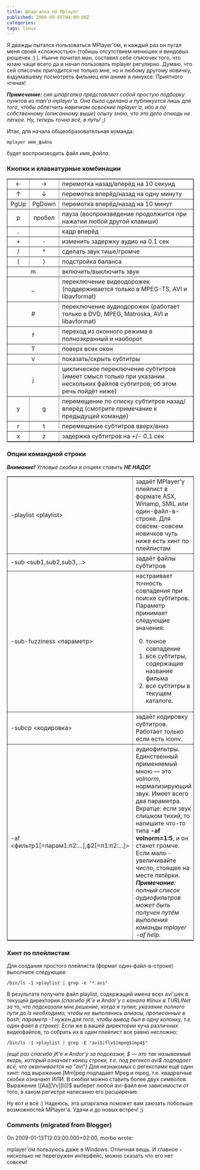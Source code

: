 ```yaml
---
title: Шпаргалка по Mplayer
published: 2008-09-05T04:00:00Z
categories: 
tags: linux
---
```


Я дважды пытался пользоваться MPlayer'ом, и каждый раз он пугал меня своей «сложностью» (тобишь отсутствием менюшек и виндовых рюшечек :) ). Нынче почитал ман, составил себе списочек того, что юзаю чаще всего да и начал пользовать mplayer регулярно. Думаю, что сей списочек пригодится не только мне, но и любому другому новичку, вздумавшему посмотреть фильмец или аниме в линуксе. Приятного чтения!

<i><b>Примечание: </B>сия шпаргалка представляет собой простую подборку пунктов из man'а mplayer'а. Она была сделана и публикуется лишь для того, чтобы облегчить новичкам освоение mplayer'а, ибо я по собственному (описанному выше) опыту знаю, что это дело отнюдь не лёгкое. Ну, теперь точно всё, в путь! ;)</I>

Итак, для начала общеобразовательная команда:
```
mplayer имя_файла
```
будет воспроизводить файл <i>имя_файла</I>.

### Кнопки и клавиатурные комбинации

<table border="1"><tr><td align="center">&#8592;</TD><td align="center">&#8594;</TD><td>перемотка назад/вперёд на 10 секунд</TD></TR><tr><td align="center">&#8593;</TD><td align="center">&#8595;</TD><td>перемотка вперёд/назад на одну минуту</TD></TR><tr><td align="center">PgUp</TD><td align="center">PgDown</TD><td>перемотка вперёд/назад на 10 минут</TD></TR><tr><td align="center">p</TD><td align="center">пробел</TD><td>пауза (воспроизведение продолжится при нажатии любой другой клавиши)</TD></TR><tr><td align="center">.</TD><td></TD><td>кадр вперёд</TD></TR><tr><td align="center">+</TD><td align="center">-</TD><td>изменить задержку аудио на 0.1 сек</TD></TR><tr><td align="center">/</TD><td align="center">*</TD><td>сделать звук тише/громче</TD></TR><tr><td align="center">(</TD><td align="center">)</TD><td>подстройка баланса</TD></TR><tr><td align="center" colspan="2">m</TD><td>включить/выключить звук</TD></TR><tr><td align="center" colspan="2">_</TD><td>переключение видеодорожек (поддерживается только в MPEG-TS, AVI и libavformat)</TD></TR><tr><td align="center" colspan="2">#</TD><td>переключение аудиодорожек (работает только в DVD, MPEG, Matroska, AVI и libavformat)</TD></TR><tr><td align="center" colspan="2">f</TD><td>переход из оконного режима в полноэкранный и наоборот</TD></TR><tr><td align="center" colspan="2">T</TD><td>поверх всех окон</TD></TR><tr><td align="center" colspan="2">v</TD><td>показать/скрыть субтитры</TD></TR><tr><td align="center" colspan="2">j</TD><td>циклическое переключение субтитров (имеет смысл только при указании нескольких файлов субтитров; об этом речь пойдёт ниже)</TD></TR><tr><td align="center">y</TD><td align="center">g</TD><td>перемещение по списку субтитров назад/вперёд (смотрите примечание к предыдущей команде)</TD></TR><tr><td align="center">r</TD><td align="center">t</TD><td>перемещение субтитров вверх/вниз</TD></TR><tr><td align="center">x</TD><td align="center">z</TD><td>задержка субтитров на +/- 0.1 сек</TD></TR></TABLE>

### Опции командной строки

<i><b>Внимание!</B> Угловые скобки в опциях ставить <b>НЕ НАДО!</B></I>

<table border="1"><tr><td>-playlist &lt;playlist&gt;</TD><td>задаёт MPlayer'у плейлист в формате ASX, Winamp, SMIL или один-файл-в-строке. Для совсем-совсем новичков чуть ниже есть хинт по плейлистам</TD></TR><tr><td>-sub &lt;sub1,sub2,sub3,...&gt;</TD><td>задаёт файлы субтитров</TD></TR><tr><td>-sub-fuzziness &lt;параметр&gt;</TD><td>настраивает точность совпадения при поиске субтитров. Параметр принимает следующие значения:
<ol start="0"><li>точное совпадение</LI><li>все субтитры, содержащие название фильма</LI><li>все субтитры в текущем каталоге.</LI></OL></TD></TR><tr><td>-subcp &lt;кодировка&gt;</TD><td>задаёт кодировку субтитров. Работает только если есть iconv.</TD></TR><tr><td>-af &lt;фильтр1[=парам1:п2:...],ф2[=п1:п2:...]&gt;</TD><td>аудиофильтры. Единственный применяемый мною — это <i>volnorm</I>, нормализирующий звук. Имеет всего два параметра. Вкратце: если звук слишком тихий, то напишите что-то типа <b>-af volnorm=1:5</B>, и он станет громче. Если мало - увеличивайте число, стоящее на месте пятёрки. <i><b>Примечание:</B> полный список аудиофильтров может быть получен путём выполения команды mplayer -af help.</I></TD></TR></TABLE>

### Хинт по плейлистам

Для создания простого плейлиста (формат один-файл-в-строке) выполните следующее:
```
/bin/ls -1 >playlist | grep -e "*.avi"
```
В результате получите файл playlist, содержащий имена всех avi'шек в текущей директории *(спасибо jK'е и Andor'у с канала #linux в TURLINet за то, что подсказали мне решение, когда я тупил; указание полного пути до ls необходимо, чтобы не выполянись алиасы, прописанные в bash; параметр -1 нужен для того, чтобы вывод был в одну колонку, т.е. один файл в строке)*. Если же в вашей директории куча различных видеофайлов, то собрать их в один плейлист все равно несложно:
```
/bin/ls -1 >playlist | grep -E "avi$|flv$|mpeg$|mp4$"
```
*(ещё раз спасибо jK'е и Andor'у за подсказки; $ &mdash; это так называемый якорь, который означает конец строки, т.е. под регексп avi$ подпадает всё, что оканчивается на "avi")*
Для незнакомых с регекспами ещё один хинт: под выражение [Mm]peg подпадает Mpeg и mpeg, т.е. квадратные скобки означают ИЛИ. В скобки можно ставить более двух символов. Выражение ([Aa][Vv][Ii])$ выберет любой avi-файл вне зависимости от того, в каком регистре написанно его расширение.

Ну вот и всё :) Надеюсь, эта шпаргалка поможет вам заюзать побольше возможностей MPlayer'а. Удачи и до новых встреч! ;)

<h3 id='hakyll-convert-comments-title'>Comments (migrated from Blogger)</h3>
<div class='hakyll-convert-comment'>
<p class='hakyll-convert-comment-date'>On 2009-01-13T12:03:00.000+02:00, morbo wrote:</p>
<p class='hakyll-convert-comment-body'>
mplayer'ом пользуюсь даже в Windows. Отличная вещь. И главное - нисколько не перегружен интерфейс, можно сказать что его нет совсем!
</p>
</div>



